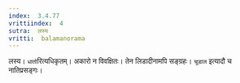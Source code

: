 ```yaml
---
index:  3.4.77
vrittiindex:  4
sutra:  लस्य
vritti:  balamanorama 
---
```


लस्य। `धातो`रित्यधिकृतम्। अकारो न विवक्षितः। तेन लिडादीनामपि सङ्ग्रहः। `चूडाल` इत्यादौ च नातिप्रसङ्गः। 

